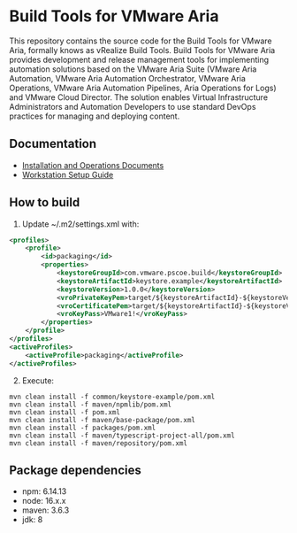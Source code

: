 # Build Tools for VMware Aria
This repository contains the source code for the Build Tools for VMware Aria, formally knows as vRealize Build Tools.
Build Tools for VMware Aria provides development and release management tools for implementing automation solutions based on the VMware Aria Suite (VMware Aria Automation, VMware Aria Automation Orchestrator, VMware Aria Operations, VMware Aria Automation Pipelines, Aria Operations for Logs) and VMware Cloud Director. The solution enables Virtual Infrastructure Administrators and Automation Developers to use standard DevOps practices for managing and deploying content.


## Documentation
- [Installation and Operations Documents](docs/archive/doc/markdown)
- [Workstation Setup Guide](docs/archive/doc/markdown/setup-workstation.md)

## How to build
1. Update ~/.m2/settings.xml with:
```xml
<profiles>
    <profile>
        <id>packaging</id>
        <properties>
            <keystoreGroupId>com.vmware.pscoe.build</keystoreGroupId>
            <keystoreArtifactId>keystore.example</keystoreArtifactId>
            <keystoreVersion>1.0.0</keystoreVersion>
            <vroPrivateKeyPem>target/${keystoreArtifactId}-${keystoreVersion}/private_key.pem</vroPrivateKeyPem>
            <vroCertificatePem>target/${keystoreArtifactId}-${keystoreVersion}/cert.pem</vroCertificatePem>
            <vroKeyPass>VMware1!</vroKeyPass>
        </properties>
    </profile>
</profiles>
<activeProfiles>
    <activeProfile>packaging</activeProfile>
</activeProfiles>
```
2. Execute:
```shell
mvn clean install -f common/keystore-example/pom.xml
mvn clean install -f maven/npmlib/pom.xml 
mvn clean install -f pom.xml 
mvn clean install -f maven/base-package/pom.xml
mvn clean install -f packages/pom.xml
mvn clean install -f maven/typescript-project-all/pom.xml
mvn clean install -f maven/repository/pom.xml
```

## Package dependencies
- npm: 6.14.13
- node: 16.x.x
- maven: 3.6.3
- jdk: 8
